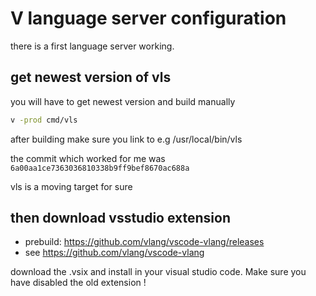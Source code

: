 # V language server configuration

there is a first language server working. 


## get newest version of vls 

you will have to get newest version and build manually


```bash
v -prod cmd/vls
```

after building make sure you link to e.g /usr/local/bin/vls

the commit which worked for me was ```6a00aa1ce7363036810338b9ff9bef8670ac688a```

vls is a moving target for sure

## then download vsstudio extension

- prebuild: https://github.com/vlang/vscode-vlang/releases
- see https://github.com/vlang/vscode-vlang

download the .vsix and install in your visual studio code.
Make sure you have disabled the old extension !



